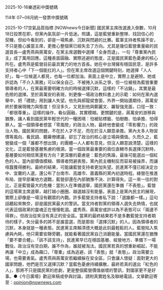 
2025-10-16樂透彩中獎號碼

                                
114年 07~08月統一發票中獎號碼
                             
2025-10-17空氣品質指標
                              [NOWnews今日新聞] 國民黨主席改選進入倒數，10月18日投票在即，但黨內氣氛卻一片低迷。照講，這是藍營重新整隊、找回信心的契機，但如今看到的，卻是一場焦慮、沉默與閃避的比賽。藍軍支持者焦躁不安，不只是擔心誰當主席，更擔心整個黨已經失去了方向。尤其是幾位藍營重量級的民選首長—盧秀燕與蔣萬安，在黨主席選戰中選擇「全身而退」，一句「尊重黨內民主」成了萬用回應。這種表面圓融、實際逃避的態度，正是國民黨藍色憂慮的核心所在。盧秀燕是藍營目前最具實力的地方首長。她在中台灣擁有穩固民意，是許多支持者心中「下一個能扛的人」。但在黨主席改選這個關鍵時刻，她選擇「人人好」，每一位候選人都見，也每一位都加油。表面上是中立，實際上是避險。她或許認為「不介入黨務」可以保全自己、不被捲入派系之爭，但一位被視為藍營重要領導者的人，在黨最需要明確方向的時候選擇沉默，這樣的「不沾鍋」，其實是最危險的選擇。至於蔣萬安的表現，則更像一場政治教科書上的示範：如何在黨內選舉中，把「禮貌」用到讓人失望。他先與郝龍斌會面，外界一開始還期待，蔣萬安終於要展現魄力與態度！但沒多久，又見到他與鄭麗文、羅智強見面，口徑一致：「都很尊重」。這樣的操作，看似圓融，其實模糊。更關鍵的是，蔣萬安的游移與猶豫，讓人看到國民黨年輕世代的一種困境：怕被貼標籤、怕樹敵、怕承擔、怕得罪人。當一個領導者想當「零風險」的政治人物，最終他會變成「零影響力」的政治人物。國民黨的問題，不在於人才不足，而在於沒人願意承擔。黨內太多人物習慣等風向、看民調、聽幕僚建議，卻忘了政治的核心是立場與價值。久而久之，藍營變成一個「誰都不想出頭」的團體—人人都有意見，但沒人願意說清楚。這樣的文化，正是藍營基層焦慮的根源。當一個政黨最重要的兩位直轄市長選擇沉默時，基層要如何相信黨還有方向？更深層的憂慮是：藍色的焦躁，最後可能選出一個紅色的人。當內部價值模糊、領導者閃避表態，黨內民主機制反而容易被操弄，而讓喧囂獲得勝利。最終的結果，可能讓藍營支持者更加失望。民進黨不僅已經決定台中、宜蘭的人選，還公布了台南市、高雄市、嘉義縣的黨內初選時程。綠營在推進布局、提早部署地方選戰，藍營卻還在內部猶豫不決、計算得失。這一來一往的對比，正是藍營最大的危機：當別人在準備選舉，國民黨還在準備「不表態」。藍營的這場黨主席選舉，越打越小圈圈、越選越沒有能量。表面上是黨內民主的展現，實際上卻像是一場沒有觀眾的內戰。許多藍營支持者私下說：「選誰都一樣。」這句話聽起來無奈，卻是國民黨最大的警訊。當支持者對黨的領導人選失去熱情，也就代表這個政黨的靈魂正在慢慢乾涸。盧秀燕、蔣萬安或許以為不表態可以「兩邊不得罪」，但政治從來沒有真正的安全區。當黨的最終結果若不是多數藍營支持者期待的樣子，失分最多的將不是誰當選，而是那些「選擇沉默」的人。因為領導者的沉默，本身就是一種表態。民進黨主席賴清德大概是此刻最輕鬆的人。藍營陷入焦慮與內耗，他只需要安靜旁觀，就能看著國民黨自己消磨能量。當國民黨還在猶豫「要不要合體」、「該不該支持」，民進黨早已在穩固基層、經營地方、準備下一場戰役。政治沒有空白期，誰不作為，誰就被淘汰。國民黨若真的想重新崛起，不能再讓「中立」成為藉口，「尊重」成為逃避，該「表態」就「表態」。政治需要立場，也需要勇氣。盧秀燕與蔣萬安若繼續躲在安全區，只會讓人懷疑：面對更大的國家問題，他們是否又選擇沉默？當藍色憂慮持續擴散，最終若真的選出「紅色的人」，那將不只是國民黨的悲劇，更是整個藍營價值崩壞的警訊，對國家更不是好事。●《今日廣場》歡迎來稿或參與討論，請附真實姓名及聯絡電話，文章歡迎寄至：opinion@nownews.com